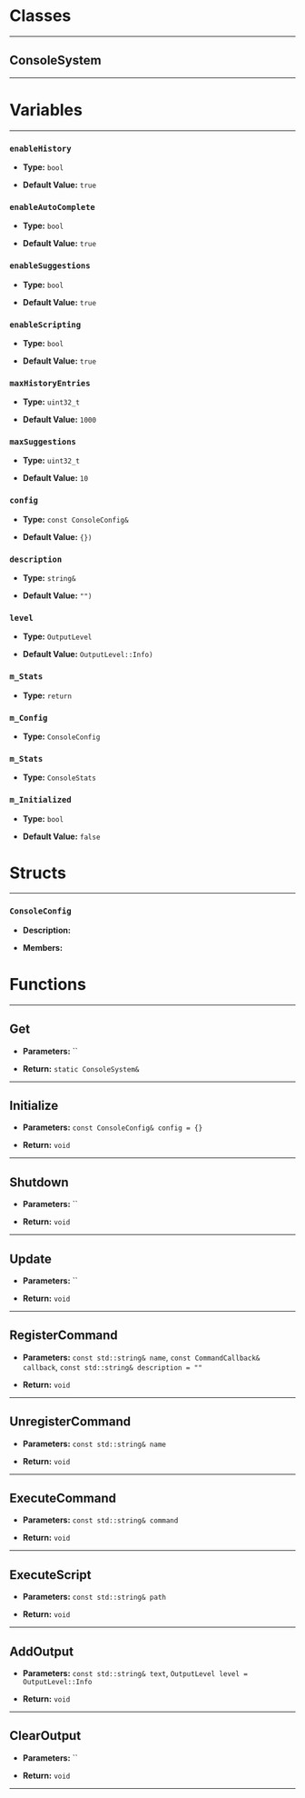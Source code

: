 # Classes
---

## ConsoleSystem
---




# Variables
---

### `enableHistory`

- **Type:** `bool`

- **Default Value:** `true`



### `enableAutoComplete`

- **Type:** `bool`

- **Default Value:** `true`



### `enableSuggestions`

- **Type:** `bool`

- **Default Value:** `true`



### `enableScripting`

- **Type:** `bool`

- **Default Value:** `true`



### `maxHistoryEntries`

- **Type:** `uint32_t`

- **Default Value:** `1000`



### `maxSuggestions`

- **Type:** `uint32_t`

- **Default Value:** `10`



### `config`

- **Type:** `const ConsoleConfig&`

- **Default Value:** `{})`



### `description`

- **Type:** `string&`

- **Default Value:** `"")`



### `level`

- **Type:** `OutputLevel`

- **Default Value:** `OutputLevel::Info)`



### `m_Stats`

- **Type:** `return`



### `m_Config`

- **Type:** `ConsoleConfig`



### `m_Stats`

- **Type:** `ConsoleStats`



### `m_Initialized`

- **Type:** `bool`

- **Default Value:** `false`




# Structs
---

### `ConsoleConfig`

- **Description:** 

- **Members:**




# Functions
---

## Get



- **Parameters:** ``

- **Return:** `static ConsoleSystem&`

---

## Initialize



- **Parameters:** `const ConsoleConfig& config = {}`

- **Return:** `void`

---

## Shutdown



- **Parameters:** ``

- **Return:** `void`

---

## Update



- **Parameters:** ``

- **Return:** `void`

---

## RegisterCommand



- **Parameters:** `const std::string& name`, `const CommandCallback& callback`, `const std::string& description = ""`

- **Return:** `void`

---

## UnregisterCommand



- **Parameters:** `const std::string& name`

- **Return:** `void`

---

## ExecuteCommand



- **Parameters:** `const std::string& command`

- **Return:** `void`

---

## ExecuteScript



- **Parameters:** `const std::string& path`

- **Return:** `void`

---

## AddOutput



- **Parameters:** `const std::string& text`, `OutputLevel level = OutputLevel::Info`

- **Return:** `void`

---

## ClearOutput



- **Parameters:** ``

- **Return:** `void`

---
